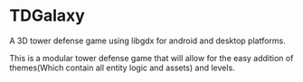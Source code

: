 # TDGalaxy
A 3D tower defense game using libgdx for android and desktop platforms.

This is a modular tower defense game that will allow for the easy addition of themes(Which contain all entity logic and assets)
and levels.
